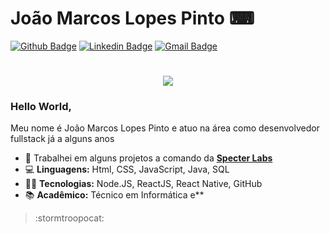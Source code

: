 # João Marcos Lopes Pinto ⌨
[![Github Badge](https://img.shields.io/badge/-Github-000?style=flat-square&logo=Github&logoColor=white&link=https://github.com/joaomarcoslp3)](https://github.com/joaomarcoslp3)
[![Linkedin Badge](https://img.shields.io/badge/-LinkedIn-blue?style=flat-square&logo=Linkedin&logoColor=white&link=https://www.linkedin.com/in/joão-marcos-lopes-pinto/)](https://www.linkedin.com/in/joão-marcos-lopes-pinto/)
[![Gmail Badge](https://img.shields.io/badge/-Gmail-c14438?style=flat-square&logo=Gmail&logoColor=white&link=mailto:joaomarcoslp3@gmail.com)](mailto:joaomarcoslp3@gmail.com)

<h1 align="center">
  <img src ="https://cdn.dribbble.com/users/2401141/screenshots/5487982/developers-gif-showcase.gif">
</h1>

<h3> Hello World, </h3>
Meu nome é João Marcos Lopes Pinto e atuo na área como desenvolvedor fullstack já a alguns anos

- 💼 Trabalhei em alguns projetos a comando da **[Specter Labs](http://specterlabs.com.br/)**
- 💻 **Linguagens:** Html, CSS, JavaScript, Java, SQL
- 👩‍💻 **Tecnologias:** Node.JS, ReactJS, React Native, GitHub
- 📚 **Acadêmico:** Técnico em Informática e** 

> :stormtroopocat:

